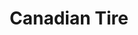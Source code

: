 ---
title: "Canadian Tire"
url: /trois-rivieres/canadian-tire-rue-barkoff/
shop: department store
---